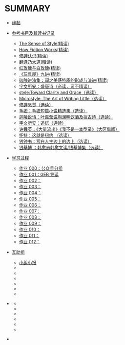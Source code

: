 # SUMMARY

* [缘起](./source/begin.md)
* [参考书目及其读书记录](./source/part1/introduction.md)
  * [The Sense of Style(精读)](./source/part1/1.md)
  * [How Fiction Works(精读)](./source/part1/2.md)
  * [修辞认识(精读)](./source/part1/3.md)
  * [翻译乃大道(精读)](./source/part1/4.md)
  * [红玫瑰与白玫瑰(精读)](./source/part1/5.md)
  * [《玩具屋》九讲(精读)](./source/part1/6.md)
  * [迦陵讲演集：词之美感特质的形成与演进(精读)](./source/part1/7.md)
  * [宇文所安：盛唐诗（必读，可不精读）](./source/part1/8.md)
  * [style:Toward Clarity and Grace（选读）](./source/part1/9.md)
  * [Microstyle: The Art of Writing Little（选读）](./source/part1/10.md)
  * [修辞感觉（选读）](./source/part1/11.md)
  * [毛姆：毛姆短篇小说精选集（选读）](./source/part1/12.md)
  * [迦陵说诗：叶嘉莹说陶渊明饮酒及拟古诗（选读）](./source/part1/13.md)
  * [宇文所安：追忆（选读）](./source/part1/14.md)
  * [许舜英：《大量流出》《我不是一本型录》（大区借阅）](./source/part1/15.md)
  * [怀特：这就是纽约  （选读）](./source/part1/16.md)
  * [钱钟书：写在人生边上的边上（选读）](./source/part1/17.md)
  * [钱基博 ：韩愈志韩愈文读/钱基博集（选读）](./source/part1/18.md)
  
* [学习过程](./source/part2/introduction.md)
  * [作业 000：公众号分组](./source/part2/1.md)
  * [作业 001：GEB 导读](./source/part2/2.md)
  * [作业 002：](./source/part2/3.md)
  * [作业 003：](./source/part2/4.md)
  * [作业 004：](./source/part2/5.md)
  * [作业 005：](./source/part2/6.md)
  * [作业 006：](./source/part2/7.md)
  * [作业 007：](./source/part2/8.md)
  * [作业 008：](./source/part2/9.md)
  * [作业 009：](./source/part2/10.md)
  * [作业 010：](./source/part2/11.md)
  * [作业 011：](./source/part2/12.md)
  * [作业 012：](./source/part2/13.md)
* [互助组](./source/part3/introduction.md)
  * [小组小报](./source/part3/1.md)
  * [](./source/part3/2.md)
  * [](./source/part3/3.md)
  * [](./source/part3/4.md)
  * [](./source/part3/5.md)
  * [](./source/part3/6.md)
  * [](./source/part3/7.md)
* [](./source/part4/introduction.md)  
  * [](./source/part4/1.md)
  * [](./source/part4/2.md)
  * [](./source/part4/3.md)
  * [](./source/part4/4.md)
  * [](./source/part4/5.md)
  * [](./source/part4/6.md)
* [](./source/end.md)

